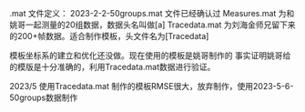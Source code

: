 .mat 文件定义：
2023-2-2-50groups.mat 文件已经确认过
Measures.mat 为和姚哥一起测量的20组数据，数据头名叫做[a]
Tracedata.mat 为刘海金师兄留下来的200+帧数据。适合制作模板，头文件名为[Tracedata]


模板坐标系的建立和优化还没做。现在使用的模板是姚哥制作的
事实证明姚哥给的模版是十分准确的，利用Tracedata.mat数据进行验证。

2023/5 使用Tracedata.mat 制作的模板RMSE很大，放弃制作，使用2023-5-6-50groups数据制作
